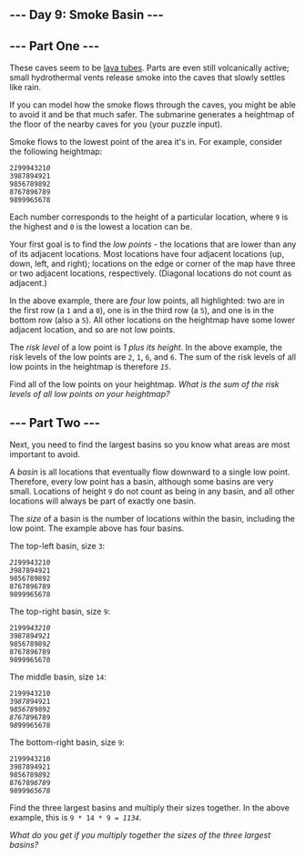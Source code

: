 <main>
<article class="day-desc"><h1>--- Day 9: Smoke Basin ---</h1><h2>--- Part One ---</h2><p>These caves seem to be <a href="https://en.wikipedia.org/wiki/Lava_tube" target="_blank">lava tubes</a>. Parts are even still volcanically active; small hydrothermal vents release smoke into the caves that slowly <span title="This was originally going to be a puzzle about watersheds, but we&#39;re already under water.">settles like rain</span>.</p>
<p>If you can model how the smoke flows through the caves, you might be able to avoid it and be that much safer. The submarine generates a heightmap of the floor of the nearby caves for you (your puzzle input).</p>
<p>Smoke flows to the lowest point of the area it's in. For example, consider the following heightmap:</p>
<pre><code>2<em>1</em>9994321<em>0</em>
3987894921
98<em>5</em>6789892
8767896789
989996<em>5</em>678
</code></pre>
<p>Each number corresponds to the height of a particular location, where <code>9</code> is the highest and <code>0</code> is the lowest a location can be.</p>
<p>Your first goal is to find the <em>low points</em> - the locations that are lower than any of its adjacent locations. Most locations have four adjacent locations (up, down, left, and right); locations on the edge or corner of the map have three or two adjacent locations, respectively. (Diagonal locations do not count as adjacent.)</p>
<p>In the above example, there are <em>four</em> low points, all highlighted: two are in the first row (a <code>1</code> and a <code>0</code>), one is in the third row (a <code>5</code>), and one is in the bottom row (also a <code>5</code>). All other locations on the heightmap have some lower adjacent location, and so are not low points.</p>
<p>The <em>risk level</em> of a low point is <em>1 plus its height</em>. In the above example, the risk levels of the low points are <code>2</code>, <code>1</code>, <code>6</code>, and <code>6</code>. The sum of the risk levels of all low points in the heightmap is therefore <code><em>15</em></code>.</p>
<p>Find all of the low points on your heightmap. <em>What is the sum of the risk levels of all low points on your heightmap?</em></p>
</article>
<article class="day-desc"><h2 id="part2">--- Part Two ---</h2><p>Next, you need to find the largest basins so you know what areas are most important to avoid.</p>
<p>A <em>basin</em> is all locations that eventually flow downward to a single low point. Therefore, every low point has a basin, although some basins are very small. Locations of height <code>9</code> do not count as being in any basin, and all other locations will always be part of exactly one basin.</p>
<p>The <em>size</em> of a basin is the number of locations within the basin, including the low point. The example above has four basins.</p>
<p>The top-left basin, size <code>3</code>:</p>
<pre><code><em>21</em>99943210
<em>3</em>987894921
9856789892
8767896789
9899965678
</code></pre>
<p>The top-right basin, size <code>9</code>:</p>
<pre><code>21999<em>43210</em>
398789<em>4</em>9<em>21</em>
985678989<em>2</em>
8767896789
9899965678
</code></pre>
<p>The middle basin, size <code>14</code>:</p>
<pre><code>2199943210
39<em>878</em>94921
9<em>85678</em>9892
<em>87678</em>96789
9<em>8</em>99965678
</code></pre>
<p>The bottom-right basin, size <code>9</code>:</p>
<pre><code>2199943210
3987894921
9856789<em>8</em>92
876789<em>678</em>9
98999<em>65678</em>
</code></pre>
<p>Find the three largest basins and multiply their sizes together. In the above example, this is <code>9 * 14 * 9 = <em>1134</em></code>.</p>
<p><em>What do you get if you multiply together the sizes of the three largest basins?</em></p>
</article>
</main>